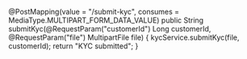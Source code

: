 @PostMapping(value = "/submit-kyc", consumes = MediaType.MULTIPART_FORM_DATA_VALUE)
public String submitKyc(@RequestParam("customerId") Long customerId,
                        @RequestParam("file") MultipartFile file) {
    kycService.submitKyc(file, customerId);
    return "KYC submitted";
}
